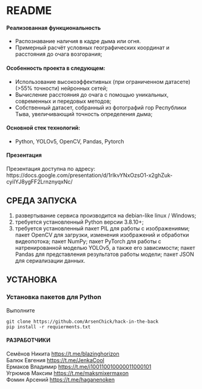 <h1>README</h1>

<h4>Реализованная функциональность</h4>
<ul>
    <li>Распознавание наличия в кадре дыма или огня.</li>
    <li>Примерный расчёт условных географических координат и расстояния до очага возгорания;</li>
</ul> 
<h4>Особенность проекта в следующем:</h4>
<ul>
    <li>Использование высокоэффективных (при ограниченном датасете) (>55% точности) нейронных сетей;</li>
    <li>Вычисление расстояния до очага с помощью уникальных, современных и передовых методов;</li>
    <li>Собственный датасет, собранный из фотографий гор Республики Тыва, увеличивающий точность определения дыма;</li>  
 </ul>

<h4>Основной стек технологий:</h4>
<ul>
    <li>Python, YOLOv5, OpenCV, Pandas, Pytorch</li>  
</ul>

<h4>Презентация</h4>
<p>Презентация доступна по адресу: https://docs.google.com/presentation/d/1rIkvYNxOzsO1-x2ghZuk-cyiIYJ8ygFF2LrnznyqxNc/ </p>


СРЕДА ЗАПУСКА
------------
1) развертывание сервиса производится на debian-like linux / Windows;
2) требуется установленный Python версии 3.8.10+;
3) требуется установленный пакет PIL для работы с изображениями; пакет OpenCV для загрузки, изменения изображений и обработки видеопотока; пакет NumPy; пакет PyTorch для работы с натренированной моделью YOLOv5, а также его зависимости; пакет Pandas для представления результатов работы модели; пакет JSON для сериализации данных.


УСТАНОВКА
------------
### Установка пакетов для Python

Выполните 
~~~
git clone https://github.com/ArsenChick/hack-in-the-back
pip install -r requierments.txt
~~~


#### РАЗРАБОТЧИКИ

Семёнов Никита https://t.me/blazinghorizon<br>
Балюк Евгения https://t.me/JenkaCool<br>
Ермаков Владимир https://t.me/i100110010000011000101<br>
Угрюмов Максим https://t.me/maksmixermaxon<br>
Фомин Арсений https://t.me/haganenoken
